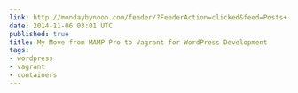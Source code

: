 ```yaml
---
link: http://mondaybynoon.com/feeder/?FeederAction=clicked&feed=Posts+(RSS2)&seed=https://mondaybynoon.com/mamp-pro-vagrant/&seed_title=My+Move+from+MAMP+Pro+to+Vagrant+for+WordPress+Development
date: 2014-11-06 03:01 UTC
published: true
title: My Move from MAMP Pro to Vagrant for WordPress Development
tags:
- wordpress
- vagrant
- containers
---
```




